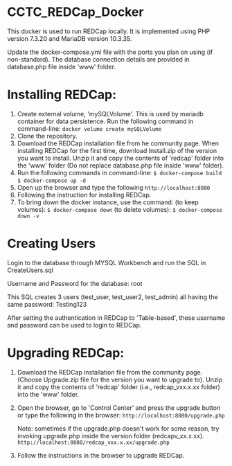 # CCTC_REDCap_Docker

This docker is used to run REDCap locally. It is implemented using PHP version 7.3.20 and MariaDB version 10.3.35. 

Update the docker-compose.yml file with the ports you plan on using (if non-standard).
The database connection details are provided in database.php file inside 'www' folder.


# Installing REDCap:
1. Create external volume, 'mySQLVolume'. This is used by mariadb container for data persistence. Run the following command in command-line:
    `docker volume create mySQLVolume`
2. Clone the repository.
3. Download the REDCap installation file from he community page. When installing REDCap for the first time, download Install.zip of the version you want to install. Unzip it and copy the contents of 'redcap' folder into the 'www' folder (Do not replace database.php file inside 'www' folder).
4. Run the following commands in command-line:
    `$ docker-compose build`
    `$ docker-compose up -d`
5. Open up the browser and type the following
    `http://localhost:8080`
6. Following the instruction for installing REDCap. 
7. To bring down the docker instance, use the command:
    (to keep volumes): `$ docker-compose down`
    (to delete volumes): `$ docker-compose down -v`


# Creating Users
Login to the database through MYSQL Workbench and run the SQL in CreateUsers.sql

Username and Password for the database: root

This SQL creates 3 users (test_user, test_user2, test_admin) all having the same password: Testing123

After setting the authentication in REDCap to 'Table-based', these username and password can be used to login to REDCap.


# Upgrading REDCap:
1. Download the REDCap installation file from the community page. (Choose Upgrade.zip file for the version you want to upgrade to). Unzip it and copy the contents of 'redcap' folder (i.e., redcap_vxx.x.xx folder) into the 'www' folder.
2. Open the browser, go to 'Control Center' and press the upgrade button 
    or 
    type the following in the browser:
    `http://localhost:8080/upgrade.php`

    Note: sometimes if the upgrade.php doesn't work for some reason, try invoking upgrade.php inside the version folder (redcapv_xx.x.xx).
    `http://localhost:8080/redcap_vxx.x.xx/upgrade.php`
3. Follow the instructions in the browser to upgrade REDCap.

